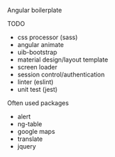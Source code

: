 Angular boilerplate

TODO
* css processor (sass)
* angular animate
* uib-bootstrap
* material design/layout template
* screen loader
* session control/authentication
* linter (eslint)
* unit test (jest)

Often used packages
* alert
* ng-table
* google maps
* translate
* jquery
